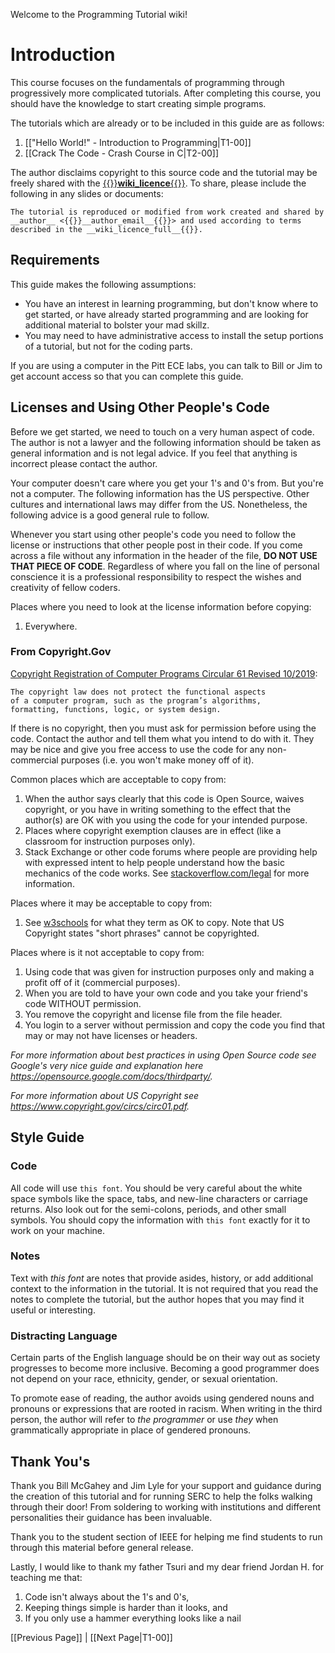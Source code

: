 Welcome to the Programming Tutorial wiki!

# Introduction
This course focuses on the fundamentals of programming through progressively more complicated tutorials. After completing this course, you should have the knowledge to start creating simple programs.

The tutorials which are already or to be included in this guide are as follows:
1. [["Hello World!" - Introduction to Programming|T1-00]]
1. [[Crack The Code - Crash Course in C|T2-00]]
<!-- 1. Debugging - Introduction to using advanced tools to solve bugs
1. Version Control Systems - How to save code professionally
1. Compiling Open Source Projects - How to use open source software libraries
1. Real-time Operating Systems, and Small Computers - How to program for Arduino, Raspberry Pi, and other embedded systems -->

The author disclaims copyright to this source code and the tutorial may be freely shared with the [{{}}__wiki_licence__{{}}]({{}}__wiki_licence_web_address__{{}}).  To share, please include the following in any slides or documents: 

```
The tutorial is reproduced or modified from work created and shared by __author__ <{{}}__author_email__{{}}> and used according to terms described in the __wiki_licence_full__{{}}.
```

## Requirements
This guide makes the following assumptions:
* You have an interest in learning programming, but don't know where to get started, or have already started programming and are looking for additional material to bolster your mad skillz.
* You may need to have administrative access to install the setup portions of a tutorial, but not for the coding parts.

If you are using a computer in the Pitt ECE labs, you can talk to Bill or Jim to get account access so that you can complete this guide.

## Licenses and Using Other People's Code

Before we get started, we need to touch on a very human aspect of code.  The author is not a lawyer and the following information should be taken as general information and is not legal advice.  If you feel that anything is incorrect please contact the author.

Your computer doesn't care where you get your 1's and 0's from.  But you're not a computer.  The following information has the US perspective.  Other cultures and international laws may differ from the US.  Nonetheless, the following advice is a good general rule to follow.

Whenever you start using other people's code you need to follow the license or instructions that other people post in their code. If you come across a file without any information in the header of the file, __DO NOT USE THAT PIECE OF CODE__. Regardless of where you fall on the line of personal conscience it is a professional responsibility to respect the wishes and creativity of fellow coders.

Places where you need to look at the license information before copying:
1. Everywhere.

### From Copyright.Gov 

[Copyright Registration of Computer Programs Circular 61 Revised 10/2019](https://www.copyright.gov/circs/circ61.pdf):

```
The copyright law does not protect the functional aspects 
of a computer program, such as the program’s algorithms, 
formatting, functions, logic, or system design.
```

If there is no copyright, then you must ask for permission before using the code. Contact the author and tell them what you intend to do with it. They may be nice and give you free access to use the code for any non-commercial purposes (i.e. you won't make money off of it).

Common places which are acceptable to copy from:
1. When the author says clearly that this code is Open Source, waives copyright, or you have in writing something to the effect that the author(s) are OK with you using the code for your intended purpose.
1. Places where copyright exemption clauses are in effect (like a classroom for instruction purposes only).
1. Stack Exchange or other code forums where people are providing help with expressed intent to help people understand how the basic mechanics of the code works. See [stackoverflow.com/legal](https://stackoverflow.com/legal/terms-of-service#licensing) for more information.

Places where it may be acceptable to copy from:
1. See [w3schools](https://www.w3schools.com/about/about_copyright.asp) for what they term as OK to copy.  Note that US Copyright states "short phrases" cannot be copyrighted.

Places where is it not acceptable to copy from:
1. Using code that was given for instruction purposes only and making a profit off of it (commercial purposes).
1. When you are told to have your own code and you take your friend's code WITHOUT permission.
1. You remove the copyright and license file from the file header.
1. You login to a server without permission and copy the code you find that may or may not have licenses or headers.

_For more information about best practices in using Open Source code see Google's very nice guide and explanation here <https://opensource.google.com/docs/thirdparty/>._

_For more information about US Copyright see <https://www.copyright.gov/circs/circ01.pdf>._

## Style Guide

### Code
All code will use `this font`. You should be very careful about the white space symbols like the space, tabs, and new-line characters or carriage returns. Also look out for the semi-colons, periods, and other small symbols. You should copy the information with `this font` exactly for it to work on your machine. 

### Notes
Text with _this font_ are notes that provide asides, history, or add additional context to the information in the tutorial. It is not required that you read the notes to complete the tutorial, but the author hopes that you may find it useful or interesting. 

### Distracting Language
Certain parts of the English language should be on their way out as society progresses to become more inclusive.  Becoming a good programmer does not depend on your race, ethnicity, gender, or sexual orientation.  

To promote ease of reading, the author avoids using gendered nouns and pronouns or expressions that are rooted in racism.  When writing in the third person, the author will refer to _the programmer_ or use _they_ when grammatically appropriate in place of gendered pronouns.  

## Thank You's

Thank you Bill McGahey and Jim Lyle for your support and guidance during the creation of this tutorial and for running SERC to help the folks walking through their door! From soldering to working with institutions and different personalities their guidance has been invaluable.

Thank you to the student section of IEEE for helping me find students to run through this material before general release. 

Lastly, I would like to thank my father Tsuri and my dear friend Jordan H. for teaching me that:
1. Code isn't always about the 1's and 0's, 
1. Keeping things simple is harder than it looks, and 
1. If you only use a hammer everything looks like a nail

[[Previous Page]] | [[Next Page|T1-00]]
